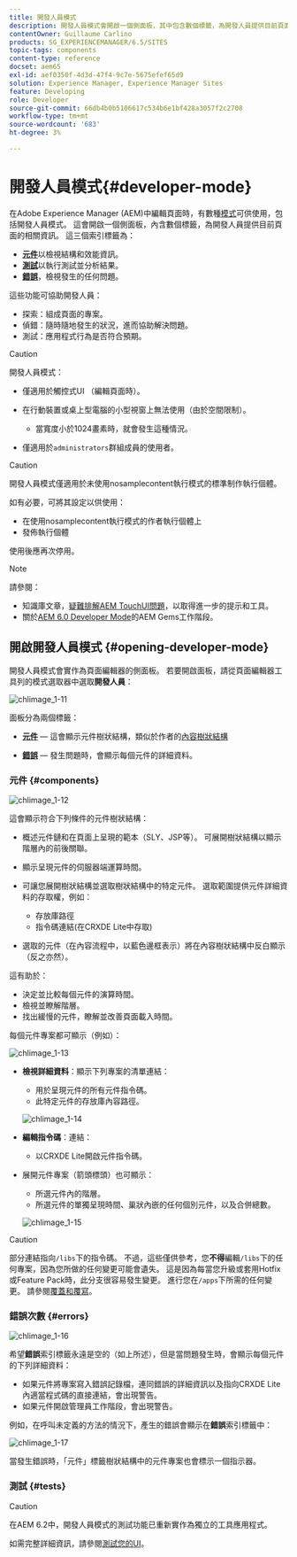 ```yaml
---
title: 開發人員模式
description: 開發人員模式會開啟一個側面板，其中包含數個標籤，為開發人員提供目前頁面的相關資訊。
contentOwner: Guillaume Carlino
products: SG_EXPERIENCEMANAGER/6.5/SITES
topic-tags: components
content-type: reference
docset: aem65
exl-id: aef0350f-4d3d-47f4-9c7e-5675efef65d9
solution: Experience Manager, Experience Manager Sites
feature: Developing
role: Developer
source-git-commit: 66db4b0b5106617c534b6e1bf428a3057f2c2708
workflow-type: tm+mt
source-wordcount: '683'
ht-degree: 3%

---
```


# 開發人員模式{#developer-mode}

在Adobe Experience Manager (AEM)中編輯頁面時，有數種[模式](/help/sites-authoring/author-environment-tools.md#modestouchoptimizedui)可供使用，包括開發人員模式。 這會開啟一個側面板，內含數個標籤，為開發人員提供目前頁面的相關資訊。 這三個索引標籤為：

* **[元件](#components)**&#x200B;以檢視結構和效能資訊。
* **[測試](#tests)**&#x200B;以執行測試並分析結果。
* **[錯誤](#errors)**，檢視發生的任何問題。

這些功能可協助開發人員：

* 探索：組成頁面的專案。
* 偵錯：隨時隨地發生的狀況，進而協助解決問題。
* 測試：應用程式行為是否符合預期。

>[!CAUTION]
>
>開發人員模式：
>
>* 僅適用於觸控式UI （編輯頁面時）。
>* 在行動裝置或桌上型電腦的小型視窗上無法使用（由於空間限制）。
>
>   * 當寬度小於1024畫素時，就會發生這種情況。
>* 僅適用於`administrators`群組成員的使用者。

>[!CAUTION]
>
>開發人員模式僅適用於未使用nosamplecontent執行模式的標準制作執行個體。
>
>如有必要，可將其設定以供使用：
>
>* 在使用nosamplecontent執行模式的作者執行個體上
>* 發佈執行個體
>
>使用後應再次停用。

>[!NOTE]
>
>請參閱：
>
>* 知識庫文章，[疑難排解AEM TouchUI問題](https://helpx.adobe.com/experience-manager/kb/troubleshooting-aem-touchui-issues.html)，以取得進一步的提示和工具。
>* 關於[AEM 6.0 Developer Mode](https://experienceleague.adobe.com/docs/events/experience-manager-gems-recordings/gems2014/aem-developer-mode.html)的AEM Gems工作階段。
>

## 開啟開發人員模式 {#opening-developer-mode}

開發人員模式會實作為頁面編輯器的側面板。 若要開啟面板，請從頁面編輯器工具列的模式選取器中選取&#x200B;**開發人員**：

![chlimage_1-11](assets/chlimage_1-11.png)

面板分為兩個標籤：

* **[元件](/help/sites-developing/developer-mode.md#components)** — 這會顯示元件樹狀結構，類似於作者的[內容樹狀結構](/help/sites-authoring/author-environment-tools.md#content-tree)

* **[錯誤](/help/sites-developing/developer-mode.md#errors)** — 發生問題時，會顯示每個元件的詳細資料。

### 元件 {#components}

![chlimage_1-12](assets/chlimage_1-12.png)

這會顯示符合下列條件的元件樹狀結構：

* 概述元件鏈和在頁面上呈現的範本（SLY、JSP等）。 可展開樹狀結構以顯示階層內的前後關聯。
* 顯示呈現元件的伺服器端運算時間。
* 可讓您展開樹狀結構並選取樹狀結構中的特定元件。 選取範圍提供元件詳細資料的存取權，例如：

   * 存放庫路徑
   * 指令碼連結(在CRXDE Lite中存取)

* 選取的元件（在內容流程中，以藍色邊框表示）將在內容樹狀結構中反白顯示（反之亦然）。

這有助於：

* 決定並比較每個元件的演算時間。
* 檢視並瞭解階層。
* 找出緩慢的元件，瞭解並改善頁面載入時間。

每個元件專案都可顯示（例如）：

![chlimage_1-13](assets/chlimage_1-13.png)

* **檢視詳細資料**：顯示下列專案的清單連結：

   * 用於呈現元件的所有元件指令碼。
   * 此特定元件的存放庫內容路徑。

  ![chlimage_1-14](assets/chlimage_1-14.png)

* **編輯指令碼**：連結：

   * 以CRXDE Lite開啟元件指令碼。

* 展開元件專案（箭頭標頭）也可顯示：

   * 所選元件內的階層。
   * 所選元件的單獨呈現時間、巢狀內嵌的任何個別元件，以及合併總數。

  ![chlimage_1-15](assets/chlimage_1-15.png)

>[!CAUTION]
>
>部分連結指向`/libs`下的指令碼。 不過，這些僅供參考，您&#x200B;**不得**&#x200B;編輯`/libs`下的任何專案，因為您所做的任何變更可能會遺失。 這是因為每當您升級或套用Hotfix或Feature Pack時，此分支很容易發生變更。 進行您在`/apps`下所需的任何變更。 請參閱[覆蓋和覆寫](/help/sites-developing/overlays.md)。

### 錯誤次數 {#errors}

![chlimage_1-16](assets/chlimage_1-16.png)

希望&#x200B;**錯誤**&#x200B;索引標籤永遠是空的（如上所述），但是當問題發生時，會顯示每個元件的下列詳細資料：

* 如果元件將專案寫入錯誤記錄檔，連同錯誤的詳細資訊以及指向CRXDE Lite內適當程式碼的直接連結，會出現警告。
* 如果元件開啟管理員工作階段，會出現警告。

例如，在呼叫未定義的方法的情況下，產生的錯誤會顯示在&#x200B;**錯誤**&#x200B;索引標籤中：

![chlimage_1-17](assets/chlimage_1-17.png)

當發生錯誤時，「元件」標籤樹狀結構中的元件專案也會標示一個指示器。

### 測試 {#tests}

>[!CAUTION]
>
>在AEM 6.2中，開發人員模式的測試功能已重新實作為獨立的工具應用程式。
>
>如需完整詳細資訊，請參閱[測試您的UI](/help/sites-developing/hobbes.md)。
